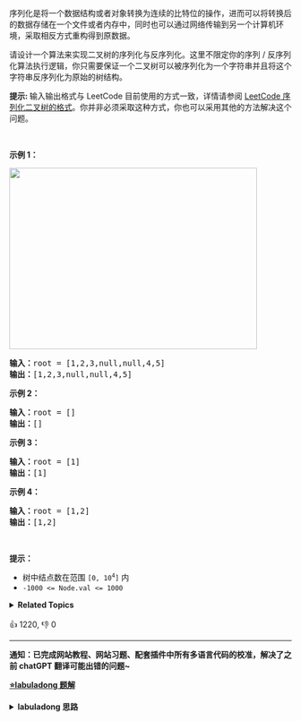 <p>序列化是将一个数据结构或者对象转换为连续的比特位的操作，进而可以将转换后的数据存储在一个文件或者内存中，同时也可以通过网络传输到另一个计算机环境，采取相反方式重构得到原数据。</p>

<p>请设计一个算法来实现二叉树的序列化与反序列化。这里不限定你的序列 / 反序列化算法执行逻辑，你只需要保证一个二叉树可以被序列化为一个字符串并且将这个字符串反序列化为原始的树结构。</p>

<p><strong>提示: </strong>输入输出格式与 LeetCode 目前使用的方式一致，详情请参阅&nbsp;<a href="https://support.leetcode.cn/hc/kb/article/1567641/">LeetCode 序列化二叉树的格式</a>。你并非必须采取这种方式，你也可以采用其他的方法解决这个问题。</p>

<p>&nbsp;</p>

<p><strong>示例 1：</strong></p> 
<img alt="" src="https://assets.leetcode.com/uploads/2020/09/15/serdeser.jpg" style="width: 442px; height: 324px;" /> 
<pre>
<strong>输入：</strong>root = [1,2,3,null,null,4,5]
<strong>输出：</strong>[1,2,3,null,null,4,5]
</pre>

<p><strong>示例 2：</strong></p>

<pre>
<strong>输入：</strong>root = []
<strong>输出：</strong>[]
</pre>

<p><strong>示例 3：</strong></p>

<pre>
<strong>输入：</strong>root = [1]
<strong>输出：</strong>[1]
</pre>

<p><strong>示例 4：</strong></p>

<pre>
<strong>输入：</strong>root = [1,2]
<strong>输出：</strong>[1,2]
</pre>

<p>&nbsp;</p>

<p><strong>提示：</strong></p>

<ul> 
 <li>树中结点数在范围 <code>[0, 10<sup>4</sup>]</code> 内</li> 
 <li><code>-1000 &lt;= Node.val &lt;= 1000</code></li> 
</ul>

<details><summary><strong>Related Topics</strong></summary>树 | 深度优先搜索 | 广度优先搜索 | 设计 | 字符串 | 二叉树</details><br>

<div>👍 1220, 👎 0<span style='float: right;'></span></div>

<div id="labuladong"><hr>

**通知：已完成网站教程、网站习题、配套插件中所有多语言代码的校准，解决了之前 chatGPT 翻译可能出错的问题~**



<p><strong><a href="https://labuladong.online/algo/data-structure/serialize-and-deserialize-binary-tree/" target="_blank">⭐️labuladong 题解</a></strong></p>
<details><summary><strong>labuladong 思路</strong></summary>

<div id="labuladong_solution_zh">

## 基本思路

序列化问题其实就是遍历问题，你能遍历，顺手把遍历的结果转化成字符串的形式，不就是序列化了么？

这里我就简单说说用前序遍历的思路，前序遍历的特点是根节点在开头，然后接着左子树的前序遍历结果，然后接着右子树的前序遍历结果：

![](https://labuladong.online/algo/images/二叉树序列化/1.jpeg)

所以如果按照前序遍历顺序进行序列化，反序列化的时候，就知道第一个元素是根节点的值，然后递归调用反序列化左右子树，接到根节点上即可，上述思路翻译成代码即可解决本题。

当然，这题也可以尝试使用二叉树的中序、后序、层序的遍历方式来做，具体可看详细题解。

**详细题解：[二叉树心法（序列化篇）](https://labuladong.online/algo/data-structure/serialize-and-deserialize-binary-tree/)**

</div>

**标签：[二叉树](https://labuladong.online/algo/)，[数据结构](https://labuladong.online/algo/)，递归**

<div id="solution">

## 解法代码



<div class="tab-panel"><div class="tab-nav">
<button data-tab-item="cpp" class="tab-nav-button btn " data-tab-group="default" onclick="switchTab(this)">cpp🤖</button>

<button data-tab-item="python" class="tab-nav-button btn " data-tab-group="default" onclick="switchTab(this)">python🤖</button>

<button data-tab-item="java" class="tab-nav-button btn active" data-tab-group="default" onclick="switchTab(this)">java🟢</button>

<button data-tab-item="go" class="tab-nav-button btn " data-tab-group="default" onclick="switchTab(this)">go🤖</button>

<button data-tab-item="javascript" class="tab-nav-button btn " data-tab-group="default" onclick="switchTab(this)">javascript🤖</button>
</div><div class="tab-content">
<div data-tab-item="cpp" class="tab-item " data-tab-group="default"><div class="highlight">

```cpp
// 注意：cpp 代码由 chatGPT🤖 根据我的 java 代码翻译。
// 本代码的正确性已通过力扣验证，但可能缺失注释。必要时请对照我的 java 代码查看。

class Codec {
    string SEP;
    string NULL_NODE;

public:
    Codec() : SEP(","), NULL_NODE("#") {}

    // 主函数，将二叉树序列化为字符串
    string serialize(TreeNode* root) {
        stringstream ss;
        serialize(root, ss);
        return ss.str();
    }

    // 辅助函数，将二叉树存入 StringBuilder
    void serialize(TreeNode* root, stringstream& ss) {
        if (root == nullptr) {
            ss << NULL_NODE << SEP;
            return;
        }

        // *****前序遍历位置*****
        ss << root->val << SEP;
        // *********************

        serialize(root->left, ss);
        serialize(root->right, ss);
    }

    // 主函数，将字符串反序列化为二叉树结构
    TreeNode* deserialize(string data) {
        // 将字符串转化成列表
        list<string> nodes;
        stringstream ss(data);
        string item;
        while (getline(ss, item, ',')) {
            nodes.push_back(item);
        }
        return deserialize(nodes);
    }

    // 辅助函数，通过 nodes 列表构造二叉树
    TreeNode* deserialize(list<string>& nodes) {
        if (nodes.empty()) return nullptr;

        // *****前序遍历位置*****
        // 列表最左侧就是根节点
        string first = nodes.front();
        nodes.pop_front();
        if (first == NULL_NODE) return nullptr;
        TreeNode* root = new TreeNode(stoi(first));
        // *********************

        root->left = deserialize(nodes);
        root->right = deserialize(nodes);

        return root;
    }
};
```

</div></div>

<div data-tab-item="python" class="tab-item " data-tab-group="default"><div class="highlight">

```python
# 注意：python 代码由 chatGPT🤖 根据我的 java 代码翻译。
# 本代码的正确性已通过力扣验证，但可能缺失注释。必要时请对照我的 java 代码查看。

class Codec:
    SEP = ","
    NULL = "#"

    # 主函数，将二叉树序列化为字符串
    def serialize(self, root: TreeNode) -> str:
        sb = []
        self._serialize(root, sb)
        return ''.join(sb)

    # 辅助函数，将二叉树存入 StringBuilder
    def _serialize(self, root: TreeNode, sb: list):
        if root is None:
            sb.append(self.NULL + self.SEP)
            return

        # *****前序遍历位置*****
        sb.append(str(root.val) + self.SEP)
        # *********************

        self._serialize(root.left, sb)
        self._serialize(root.right, sb)

    # 主函数，将字符串反序列化为二叉树结构
    def deserialize(self, data: str) -> TreeNode:
        # 将字符串转化成列表
        nodes = data.split(self.SEP)
        nodes = deque(nodes)  # 使用 deque 以便高效地从左侧弹出元素
        return self._deserialize(nodes)

    # 辅助函数，通过 nodes 列表构造二叉树
    def _deserialize(self, nodes: deque) -> TreeNode:
        if not nodes:
            return None

        # *****前序遍历位置*****
        # 列表最左侧就是根节点
        first = nodes.popleft()
        if first == self.NULL:
            return None
        root = TreeNode(int(first))
        # *********************

        root.left = self._deserialize(nodes)
        root.right = self._deserialize(nodes)

        return root
```

</div></div>

<div data-tab-item="java" class="tab-item active" data-tab-group="default"><div class="highlight">

```java
public class Codec {
    String SEP = ",";
    String NULL = "#";

    // 主函数，将二叉树序列化为字符串
    public String serialize(TreeNode root) {
        StringBuilder sb = new StringBuilder();
        serialize(root, sb);
        return sb.toString();
    }

    // 辅助函数，将二叉树存入 StringBuilder
    void serialize(TreeNode root, StringBuilder sb) {
        if (root == null) {
            sb.append(NULL).append(SEP);
            return;
        }

        // *****前序遍历位置*****
        sb.append(root.val).append(SEP);
        // *********************

        serialize(root.left, sb);
        serialize(root.right, sb);
    }

    // 主函数，将字符串反序列化为二叉树结构
    public TreeNode deserialize(String data) {
        // 将字符串转化成列表
        LinkedList<String> nodes = new LinkedList<>();
        for (String s : data.split(SEP)) {
            nodes.addLast(s);
        }
        return deserialize(nodes);
    }

    // 辅助函数，通过 nodes 列表构造二叉树
    TreeNode deserialize(LinkedList<String> nodes) {
        if (nodes.isEmpty()) return null;

        // *****前序遍历位置*****
        // 列表最左侧就是根节点
        String first = nodes.removeFirst();
        if (first.equals(NULL)) return null;
        TreeNode root = new TreeNode(Integer.parseInt(first));
        // *********************

        root.left = deserialize(nodes);
        root.right = deserialize(nodes);

        return root;
    }
}
```

</div></div>

<div data-tab-item="go" class="tab-item " data-tab-group="default"><div class="highlight">

```go
// 注意：go 代码由 chatGPT🤖 根据我的 java 代码翻译。
// 本代码的正确性已通过力扣验证，但可能缺失注释。必要时请对照我的 java 代码查看。

type Codec struct {
    SEP  string
    NULL string
}

func Constructor() Codec {
    return Codec{
        SEP:  ",",
        NULL: "#",
    }
}

// 主函数，将二叉树序列化为字符串
func (c *Codec) serialize(root *TreeNode) string {
    var sb strings.Builder
    c.serializeHelper(root, &sb)
    return sb.String()
}

// 辅助函数，将二叉树存入 StringBuilder
func (c *Codec) serializeHelper(root *TreeNode, sb *strings.Builder) {
    if root == nil {
        sb.WriteString(c.NULL)
        sb.WriteString(c.SEP)
        return
    }

    // *****前序遍历位置*****
    sb.WriteString(strconv.Itoa(root.Val))
    sb.WriteString(c.SEP)
    // *********************

    c.serializeHelper(root.Left, sb)
    c.serializeHelper(root.Right, sb)
}

// 主函数，将字符串反序列化为二叉树结构
func (c *Codec) deserialize(data string) *TreeNode {
    // 将字符串转化成列表
    nodes := strings.Split(data, c.SEP)
    nodeList := list.New()
    for _, s := range nodes {
        nodeList.PushBack(s)
    }
    return c.deserializeHelper(nodeList)
}

// 辅助函数，通过 nodes 列表构造二叉树
func (c *Codec) deserializeHelper(nodes *list.List) *TreeNode {
    if nodes.Len() == 0 {
        return nil
    }

    // *****前序遍历位置*****
    // 列表最左侧就是根节点
    first := nodes.Remove(nodes.Front()).(string)
    if first == c.NULL {
        return nil
    }
    val, _ := strconv.Atoi(first)
    root := &TreeNode{Val: val}
    // *********************

    root.Left = c.deserializeHelper(nodes)
    root.Right = c.deserializeHelper(nodes)

    return root
}
```

</div></div>

<div data-tab-item="javascript" class="tab-item " data-tab-group="default"><div class="highlight">

```javascript
// 注意：javascript 代码由 chatGPT🤖 根据我的 java 代码翻译。
// 本代码的正确性已通过力扣验证，但可能缺失注释。必要时请对照我的 java 代码查看。

var Codec = function() {
    const SEP = ",";
    const NULL = "#";

    // 主函数，将二叉树序列化为字符串
    this.serialize = function(root) {
        let sb = [];
        serializeHelper(root, sb);
        return sb.join(SEP);
    };

    // 辅助函数，将二叉树存入 StringBuilder
    const serializeHelper = function(root, sb) {
        if (root === null) {
            sb.push(NULL);
            return;
        }

        // *****前序遍历位置*****
        sb.push(root.val);
        // *********************

        serializeHelper(root.left, sb);
        serializeHelper(root.right, sb);
    };

    // 主函数，将字符串反序列化为二叉树结构
    this.deserialize = function(data) {
        // 将字符串转化成列表
        let nodes = data.split(SEP);
        return deserializeHelper(nodes);
    };

    // 辅助函数，通过 nodes 列表构造二叉树
    const deserializeHelper = function(nodes) {
        if (nodes.length === 0) return null;

        // *****前序遍历位置*****
        // 列表最左侧就是根节点
        let first = nodes.shift();
        if (first === NULL) return null;
        let root = new TreeNode(parseInt(first));
        // *********************

        root.left = deserializeHelper(nodes);
        root.right = deserializeHelper(nodes);

        return root;
    };
};

// Helper function to create a new TreeNode
function TreeNode(val) {
    this.val = val;
    this.left = this.right = null;
}

// Export the Codec class to be used in LeetCode
var deserialize = function(data) {
    const codec = new Codec();
    return codec.deserialize(data);
};

var serialize = function(root) {
    const codec = new Codec();
    return codec.serialize(root);
};

module.exports = { serialize, deserialize };
```

</div></div>
</div></div>

**类似题目**：
  - [449. 序列化和反序列化二叉搜索树 🟠](/problems/serialize-and-deserialize-bst)
  - [剑指 Offer 37. 序列化二叉树 🔴](/problems/xu-lie-hua-er-cha-shu-lcof)
  - [剑指 Offer II 048. 序列化与反序列化二叉树 🔴](/problems/h54YBf)

</div>

</details>
</div>



